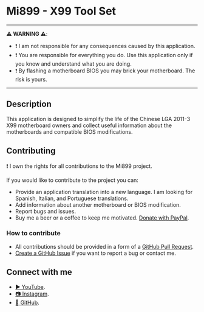 ﻿# Mi899 - X99 Tool Set

------------

**⚠️ WARNING ⚠️**:

- ❗ I am not responsible for any consequences caused by this application.
- ❗ You are responsible for everything you do. Use this application only if you know and understand what you are doing.
- ❗ By flashing a motherboard BIOS you may brick your motherboard. The risk is yours.

------------

## Description

This application is designed to simplify the life of the Chinese LGA 2011-3 X99 motherboard owners and collect useful information about the motherboards and compatible BIOS modifications.

## Contributing

❗ I own the rights for all contributions to the Mi899 project.

If you would like to contribute to the project you can:

- Provide an application translation into a new language. I am looking for Spanish, Italian, and Portuguese translations.
- Add information about another motherboard or BIOS modification.
- Report bugs and issues.
- Buy me a beer or a coffee to keep me motivated. [Donate with PayPal](https://www.paypal.com/cgi-bin/webscr?cmd=_s-xclick&hosted_button_id=LXN9NNXVF34M8&source=url).

### How to contribute

- All contributions should be provided in a form of a [GitHub Pull Request](https://yangsu.github.io/pull-request-tutorial/#:~:text=What%20is%20a%20Pull%20Request,follow%2Dup%20commits%20if%20necessary.).
- [Create a GitHub Issue](https://github.com/miyconst/Mi899) if you want to report a bug or contact me.

## Connect with me

- [▶️ YouTube](https://www.youtube.com/c/Miyconst).
- [📷 Instagram](https://www.instagram.com/mi8.se/).
- [📜 GitHub](https://github.com/miyconst).